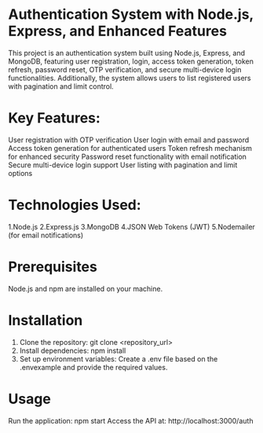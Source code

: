 #  Authentication System with Node.js, Express, and Enhanced Features

This project is an authentication system built using Node.js, Express, and MongoDB, featuring user registration, login, access token generation, token refresh, password reset, OTP verification, and secure multi-device login functionalities. Additionally, the system allows users to list registered users with pagination and limit control.

# Key Features:

User registration with OTP verification
User login with email and password
Access token generation for authenticated users
Token refresh mechanism for enhanced security
Password reset functionality with email notification
Secure multi-device login support
User listing with pagination and limit options

# Technologies Used:

1.Node.js
2.Express.js
3.MongoDB
4.JSON Web Tokens (JWT)
5.Nodemailer (for email notifications)

# Prerequisites
Node.js and npm are installed on your machine.

# Installation
1. Clone the repository: git clone <repository_url>
2. Install dependencies: npm install
3. Set up environment variables: Create a .env file based on the .envexample and provide the required values.

# Usage
Run the application: npm start
Access the API at: http://localhost:3000/auth

